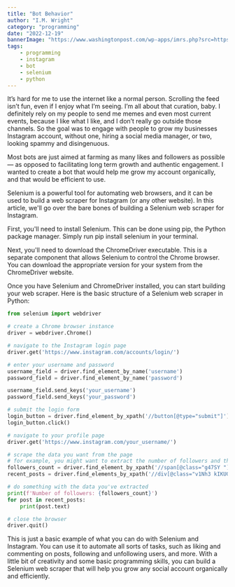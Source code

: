 ```yaml
---
title: "Bot Behavior"
author: "I.M. Wright"
category: "programming"
date: "2022-12-19"
bannerImage: "https://www.washingtonpost.com/wp-apps/imrs.php?src=https://arc-anglerfish-washpost-prod-washpost.s3.amazonaws.com/public/W2I6OCDQIMI6VIKWABELMLG3KE.jpg&w=1484"
tags:
    - programming
    - instagram
    - bot
    - selenium
    - python
---
```


It’s hard for me to use the internet like a normal person. Scrolling the feed isn’t fun, even if I enjoy what I’m seeing. I’m all about that curation, baby. I definitely rely on my people to send me memes and even most current events, because I like what I like, and I don’t really go outside those channels. So the goal was to engage with people to grow my businesses Instagram account, without one, hiring a social media manager, or two, looking spammy and disingenuous.

Most bots are just aimed at farming as many likes and followers as possible — as opposed to facilitating long term growth and authentic engagement. I wanted to create a bot that would help me grow my account organically, and that would be efficient to use.

Selenium is a powerful tool for automating web browsers, and it can be used to build a web scraper for Instagram (or any other website). In this article, we'll go over the bare bones of building a Selenium web scraper for Instagram.

First, you'll need to install Selenium. This can be done using pip, the Python package manager. Simply run pip install selenium in your terminal.

Next, you'll need to download the ChromeDriver executable. This is a separate component that allows Selenium to control the Chrome browser. You can download the appropriate version for your system from the ChromeDriver website.

Once you have Selenium and ChromeDriver installed, you can start building your web scraper. Here is the basic structure of a Selenium web scraper in Python:

```python
from selenium import webdriver

# create a Chrome browser instance
driver = webdriver.Chrome()

# navigate to the Instagram login page
driver.get('https://www.instagram.com/accounts/login/')

# enter your username and password
username_field = driver.find_element_by_name('username')
password_field = driver.find_element_by_name('password')

username_field.send_keys('your_username')
password_field.send_keys('your_password')

# submit the login form
login_button = driver.find_element_by_xpath('//button[@type="submit"]')
login_button.click()

# navigate to your profile page
driver.get('https://www.instagram.com/your_username/')

# scrape the data you want from the page
# for example, you might want to extract the number of followers and the list of recent posts
followers_count = driver.find_element_by_xpath('//span[@class="g47SY "]').text
recent_posts = driver.find_elements_by_xpath('//div[@class="v1Nh3 kIKUG _bz0w"]')

# do something with the data you've extracted
print(f'Number of followers: {followers_count}')
for post in recent_posts:
    print(post.text)

# close the browser
driver.quit()
```

This is just a basic example of what you can do with Selenium and Instagram. You can use it to automate all sorts of tasks, such as liking and commenting on posts, following and unfollowing users, and more. With a little bit of creativity and some basic programming skills, you can build a Selenium web scraper that will help you grow any social account organically and efficiently.
